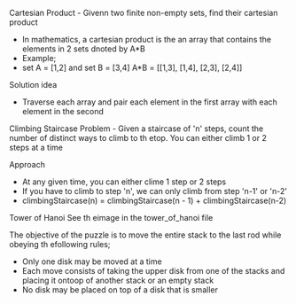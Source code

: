 Cartesian Product - Givenn two finite non-empty sets, find their cartesian product
- In mathematics, a cartesian product is the an array that contains the elements in 2 sets dnoted by A*B
- Example;
- set A = [1,2] and set B = [3,4]
A*B = [[1,3], [1,4], [2,3], [2,4]]

Solution idea
- Traverse each array and pair each element in the first array with each element in the second

Climbing Staircase
Problem - Given a staircase of 'n' steps, count the number of distinct ways to climb to th etop. You can either climb 1 or 2 steps at a time

Approach
- At any given time, you can either clime 1 step or 2 steps
- If you have to climb to step 'n', we can only climb from step 'n-1' or 'n-2'
- climbingStaircase(n) = climbingStaircase(n - 1) + climbingStaircase(n-2)


Tower of Hanoi
See th eimage in the tower_of_hanoi file

The objective of the puzzle is to move the entire stack to the last rod while obeying th efollowing rules;
- Only one disk may be moved at a time
- Each move consists of taking the upper disk from one of the stacks and placing it ontoop of another stack or an empty stack
- No disk may be placed on top of a disk that is smaller

